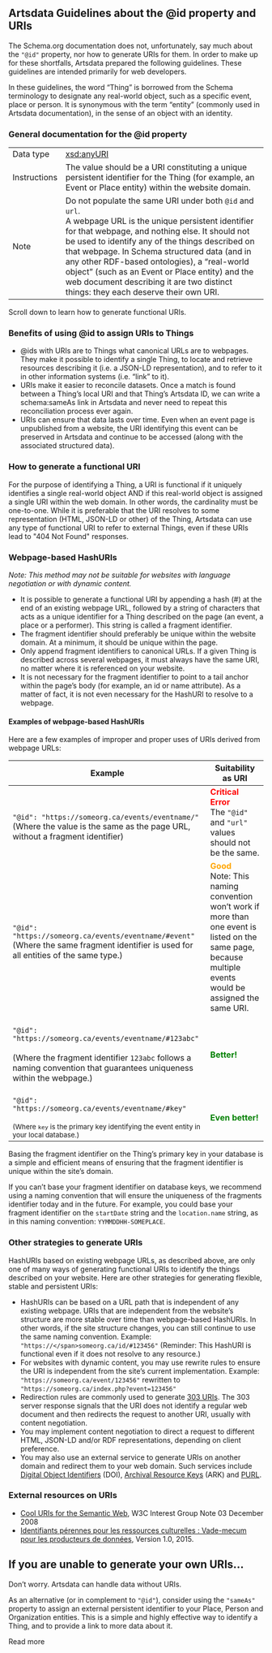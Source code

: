 ## Artsdata Guidelines about the @id property and URIs

The Schema.org documentation does not, unfortunately, say much about the `"@id"` property, nor how to generate URIs for them. In order to make up for these shortfalls, Artsdata prepared the following guidelines. These guidelines are intended primarily for web developers.

In these guidelines, the word “Thing” is borrowed from the Schema terminology to designate any real-world object, such as a specific event, place or person. It is synonymous with the term “entity” (commonly used in Artsdata documentation), in the sense of an object with an identity.

### General documentation for the @id property

|  |  |
| ---------- | --------------------------------- |
| Data type | [xsd:anyURI](https://www.datypic.com/sc/xsd/t-xsd_anyURI.html) |
| Instructions | The value should be a URI constituting a unique persistent identifier for the Thing (for example, an Event or Place entity) within the website domain. |
| Note | Do not populate the same URI under both `@id` and `url`.<br>A webpage URL is the unique persistent identifier for that webpage, and nothing else. It should not be used to identify any of the things described on that webpage. In Schema structured data (and in any other RDF-based ontologies), a “real-world object” (such as an Event or Place entity) and the web document describing it are two distinct things: they each deserve their own URI. |
 
Scroll down to learn how to generate functional URIs.

### Benefits of using @id to assign URIs to Things

* @ids with URIs are to Things what canonical URLs are to webpages. They make it possible to identify a single Thing, to locate and retrieve resources describing it (i.e. a JSON-LD representation), and to refer to it in other information systems (i.e. “link” to it).
* URIs make it easier to reconcile datasets. Once a match is found between a Thing’s local URI and that Thing’s Artsdata ID, we can write a schema:sameAs link in Artsdata and never need to repeat this reconciliation process ever again.
* URIs can ensure that data lasts over time. Even when an event page is unpublished from a website, the URI identifying this event can be preserved in Artsdata and continue to be accessed (along with the associated structured data).
  
### How to generate a functional URI

For the purpose of identifying a Thing, a URI is functional if it uniquely identifies a single real-world object AND if this real-world object is assigned a single URI within the web domain. In other words, the cardinality must be one-to-one. While it is preferable that the URI resolves to some representation (HTML, JSON-LD or other) of the Thing, Artsdata can use any type of functional URI to refer to external Things, even if these URIs lead to "404 Not Found" responses.

### Webpage-based HashURIs

*Note: This method may not be suitable for websites with language negotiation or with dynamic content.*

* It is possible to generate a functional URI by appending a hash (#) at the end of an existing webpage URL, followed by a string of characters that acts as a unique identifier for a Thing described on the page (an event, a place or a performer). This string is called a fragment identifier.
* The fragment identifier should preferably be unique within the website domain. At a minimum, it should be unique within the page.
* Only append fragment identifiers to canonical URLs. If a given Thing is described across several webpages, it must always have the same URI, no matter where it is referenced on your website.
* It is not necessary for the fragment identifier to point to a tail anchor within the page’s body (for example, an id or name attribute). As a matter of fact, it is not even necessary for the HashURI to resolve to a webpage.

#### Examples of webpage-based HashURIs

Here are a few examples of improper and proper uses of URIs derived from webpage URLs:

| Example | Suitability as URI |
| - | - |
| <br>`"@id": "https://someorg.ca/events/eventname/"`<br>(Where the value is the same as the page URL, without a fragment identifier) | <span style="color:red">**Critical Error**</span><br>The `"@id"` and `"url"` values should not be the same. |
| <br>`"@id": "https://someorg.ca/events/eventname/#event"`<br>(Where the same fragment identifier is used for all entities of the same type.) | <span style="color:orange">**Good**</span><br>Note: This naming convention won’t work if more than one event is listed on the same page, because multiple events would be assigned the same URI. |
| <br>`"@id": "https://someorg.ca/events/eventname/#123abc"`<br><br>(Where the fragment identifier `123abc` follows a naming convention that guarantees  uniqueness within the webpage.) | <br><span style="color:green">**Better!**</span> |
| <br>`"@id": "https://someorg.ca/events/eventname/#key"`<br><br><small>(Where `key` is the primary key identifying the event entity in your local database.)</small> | <br><span style="color:green">**Even better!**</span> |

Basing the fragment identifier on the Thing’s primary key in your database is a simple and efficient means of ensuring that the fragment identifier is unique within the site’s domain.

If you can’t base your fragment identifier on database keys, we recommend using a naming convention that will ensure the uniqueness of the fragments identifier today and in the future. For example, you could base your fragment identifier on the `startDate` string and the `location.name` string, as in this naming convention: `YYMMDDHH-SOMEPLACE`.

### Other strategies to generate URIs

HashURIs based on existing webpage URLs, as described above, are only one of many ways of generating functional URIs to identify the things described on your website. Here are other strategies for generating flexible, stable and persistent URIs:

* HashURIs can be based on a URL path that is independent of any existing webpage. URIs that are independent from the website’s structure are more stable over time than webpage-based HashURIs. In other words, if the site structure changes, you can still continue to use the same naming convention. 
  Example: `"https://</span>someorg.ca/id/#123456"` 
  (Reminder: This HashURI is functional even if it does not resolve to any resource.)
* For websites with dynamic content, you may use rewrite rules to ensure the URI is independent from the site’s current implementation. 
  Example: `"https://someorg.ca/event/123456"` rewritten to `"https://someorg.ca/index.php?event=123456"`
* Redirection rules are commonly used to generate [303 URIs](https://en.wikipedia.org/wiki/HTTP_303). The 303 server response signals that the URI does not identify a regular web document and then redirects the request to another URI, usually with content negotiation.
* You may implement content negotiation to direct a request to different HTML, JSON-LD and/or RDF representations, depending on client preference.
* You may also use an external service to generate URIs on another domain and redirect them to your web domain. Such services include [Digital Object Identifiers](https://www.doi.org/) (DOI), [Archival Resource Keys](https://arks.org/) (ARK) and [PURL](https://purl.archive.org/).

### External resources on URIs

* [Cool URIs for the Semantic Web](https://www.w3.org/TR/cooluris/), W3C Interest Group Note 03 December 2008
* [Identifiants pérennes pour les ressources culturelles : Vade-mecum pour les producteurs de données](https://www.culture.gouv.fr/Espace-documentation/Publications-revues/Identifiants-perennes-pour-les-ressources-numeriques), Version 1.0, 2015.


## If you are unable to generate your own URIs…

Don’t worry. Artsdata can handle data without URIs.

As an alternative (or in complement to `"@id"`), consider using the `"sameAs"` property to assign an external persistent identifier to your Place, Person and Organization entities. This is a simple and highly effective way to identify a Thing, and to provide a link to more data about it.

Read more

